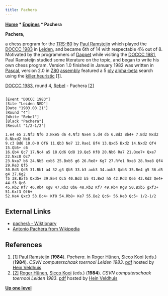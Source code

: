 ```yaml
---
title: Pachera
---
```

**[Home](Home "Home") \* [Engines](Engines "Engines") \* Pachera**


**Pachera**,  

a chess program for the [TRS-80](TRS-80 "TRS-80") by [Paul Ramsteijn](index.php?title=Paul_Ramsteijn&action=edit&redlink=1 "Paul Ramsteijn (page does not exist)") which played the [DOCCC 1983](DOCCC_1983 "DOCCC 1983") in [Leiden](https://en.wikipedia.org/wiki/Leiden), and became 6th of 14 with respectable 4½ out of 8. Motivated by the programmers of [Dappet](Dappet "Dappet") while visiting the [DOCCC 1981](DOCCC_1981 "DOCCC 1981"), Paul Ramsteijn studied some literature on the topic, and began to write his own chess program. Version 1.0 finished in January 1982 was written in [Pascal](Pascal "Pascal"), version 2.0 in [Z80](Z80 "Z80") [assembly](Assembly "Assembly") featured a 5 [ply](Ply "Ply") [alpha-beta](Alpha-Beta "Alpha-Beta") search using the [killer heuristic](Killer_Heuristic "Killer Heuristic") <a id="cite-note-1" href="#cite-ref-1">[1]</a>. 






[DOCCC 1983](DOCCC_1983 "DOCCC 1983"), round 4, [Rebel](Rebel "Rebel") - Pachera <a id="cite-note-2" href="#cite-ref-2">[2]</a>




```

[Event "DOCCC 1983"]
[Site "Leiden NED"]
[Date "1983.08.21"]
[Round "4"]
[White "Rebel"]
[Black "Pachera"]
[Result "1/2-1/2"]

1.e4 e5 2.Nf3 Nf6 3.Nxe5 d6 4.Nf3 Nxe4 5.d4 d5 6.Bd3 Bb4+ 7.Bd2 Nxd2 8.Nbxd2 Nc6 
9.c3 Bd6 10.O-O Qf6 11.Qb3 Ne7 12.Rae1 Bf4 13.Qxd5 Bxd2 14.Nxd2 Qf4 15.Qb5+ c6 
16.Qb4 Qc7 17.Nc4 a5 18.Qd6 Qd8 19.Qe5 Kf8 20.Nb6 Ra7 21.Qxe7+ Qxe7 22.Nxc8 Qc7 
23.Nxa7 b6 24.Nb5 cxb5 25.Bxb5 g6 26.Re8+ Kg7 27.Rfe1 Rxe8 28.Rxe8 Qf4 29.Re3 Qf5 
30.Bd3 Qd5 31.Bb1 a4 32.g3 Qb5 33.b3 axb3 34.axb3 Qxb3 35.Be4 g5 36.d5 g4 37.Kg2 
f5 38.Bxf5 Qxd5+ 39.Be4 Qc5 40.Bd3 b5 41.Be2 h5 42.Rd3 Qe5 43.Rd2 Qe4+ 44.f3 Qc6 
45.Rb2 Kf7 46.Rb4 Kg8 47.Rb3 Qb6 48.Rb2 Kf7 49.Rb4 Kg8 50.Bxb5 gxf3+ 51.Kxf3 Qf6+ 
52.Ke4 Qxc3 53.Bc4+ Kf8 54.Rb8+ Ke7 55.Be2 Qc6+ 56.Ke3 Qc5+ 1/2-1/2

```

## External Links


* [pacherà - Wiktionary](https://en.wiktionary.org/wiki/pacher%C3%A0)
* [Antonio Pachera from Wikipedia](https://en.wikipedia.org/wiki/Antonio_Pachera)


## References


1. <a id="cite-ref-1" href="#cite-note-1">[1]</a> [Paul Ramsteijn](index.php?title=Paul_Ramsteijn&action=edit&redlink=1 "Paul Ramsteijn (page does not exist)") (**1984**). *Pachera*. in [Roger Hünen](Roger_H%C3%BCnen "Roger Hünen"), [Sicco Kooi](index.php?title=Sicco_Kooi&action=edit&redlink=1 "Sicco Kooi (page does not exist)") (eds.) (**1984**). *CSVN computerschaak toernooi Leiden 1983*. [pdf](http://www.schaakcomputers.nl/hein_veldhuis/database/files/08-1984,%20toernooibulletin%20van%20het%20Nederlands%20kampioenschap%20computerschaak%201983.pdf) hosted by [Hein Veldhuis](Hein_Veldhuis "Hein Veldhuis")
2. <a id="cite-ref-2" href="#cite-note-2">[2]</a> [Roger Hünen](Roger_H%C3%BCnen "Roger Hünen"), [Sicco Kooi](index.php?title=Sicco_Kooi&action=edit&redlink=1 "Sicco Kooi (page does not exist)") (eds.) (**1984**). *CSVN computerschaak toernooi Leiden 1983*. [pdf](http://www.schaakcomputers.nl/hein_veldhuis/database/files/08-1984,%20toernooibulletin%20van%20het%20Nederlands%20kampioenschap%20computerschaak%201983.pdf) hosted by [Hein Veldhuis](Hein_Veldhuis "Hein Veldhuis")

**[Up one level](Engines "Engines")**







 

